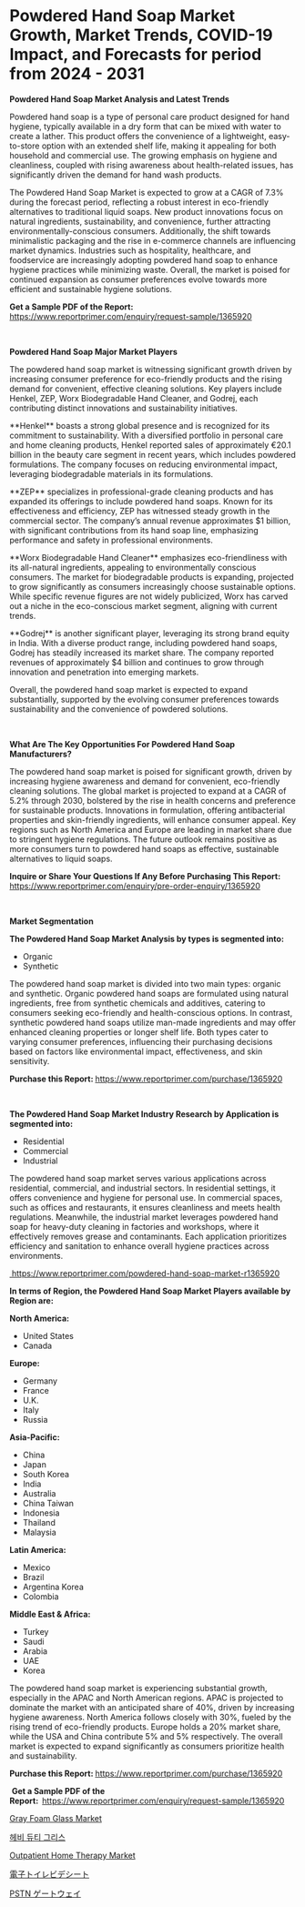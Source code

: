 <p><h1>Powdered Hand Soap Market Growth, Market Trends, COVID-19 Impact, and Forecasts for period from 2024 - 2031</h1></p><p><strong>Powdered Hand Soap Market Analysis and Latest Trends</strong></p>
<p><p>Powdered hand soap is a type of personal care product designed for hand hygiene, typically available in a dry form that can be mixed with water to create a lather. This product offers the convenience of a lightweight, easy-to-store option with an extended shelf life, making it appealing for both household and commercial use. The growing emphasis on hygiene and cleanliness, coupled with rising awareness about health-related issues, has significantly driven the demand for hand wash products.</p><p>The Powdered Hand Soap Market is expected to grow at a CAGR of 7.3% during the forecast period, reflecting a robust interest in eco-friendly alternatives to traditional liquid soaps. New product innovations focus on natural ingredients, sustainability, and convenience, further attracting environmentally-conscious consumers. Additionally, the shift towards minimalistic packaging and the rise in e-commerce channels are influencing market dynamics. Industries such as hospitality, healthcare, and foodservice are increasingly adopting powdered hand soap to enhance hygiene practices while minimizing waste. Overall, the market is poised for continued expansion as consumer preferences evolve towards more efficient and sustainable hygiene solutions.</p></p>
<p><strong>Get a Sample PDF of the Report:&nbsp;</strong> <a href="https://www.reportprimer.com/enquiry/request-sample/1365920">https://www.reportprimer.com/enquiry/request-sample/1365920</a></p>
<p>&nbsp;</p>
<p><strong>Powdered Hand Soap Major Market Players</strong></p>
<p><p>The powdered hand soap market is witnessing significant growth driven by increasing consumer preference for eco-friendly products and the rising demand for convenient, effective cleaning solutions. Key players include Henkel, ZEP, Worx Biodegradable Hand Cleaner, and Godrej, each contributing distinct innovations and sustainability initiatives.</p><p>**Henkel** boasts a strong global presence and is recognized for its commitment to sustainability. With a diversified portfolio in personal care and home cleaning products, Henkel reported sales of approximately €20.1 billion in the beauty care segment in recent years, which includes powdered formulations. The company focuses on reducing environmental impact, leveraging biodegradable materials in its formulations.</p><p>**ZEP** specializes in professional-grade cleaning products and has expanded its offerings to include powdered hand soaps. Known for its effectiveness and efficiency, ZEP has witnessed steady growth in the commercial sector. The company’s annual revenue approximates $1 billion, with significant contributions from its hand soap line, emphasizing performance and safety in professional environments.</p><p>**Worx Biodegradable Hand Cleaner** emphasizes eco-friendliness with its all-natural ingredients, appealing to environmentally conscious consumers. The market for biodegradable products is expanding, projected to grow significantly as consumers increasingly choose sustainable options. While specific revenue figures are not widely publicized, Worx has carved out a niche in the eco-conscious market segment, aligning with current trends.</p><p>**Godrej** is another significant player, leveraging its strong brand equity in India. With a diverse product range, including powdered hand soaps, Godrej has steadily increased its market share. The company reported revenues of approximately $4 billion and continues to grow through innovation and penetration into emerging markets.</p><p>Overall, the powdered hand soap market is expected to expand substantially, supported by the evolving consumer preferences towards sustainability and the convenience of powdered solutions.</p></p>
<p>&nbsp;</p>
<p><strong>What Are The Key Opportunities For Powdered Hand Soap Manufacturers?</strong></p>
<p><p>The powdered hand soap market is poised for significant growth, driven by increasing hygiene awareness and demand for convenient, eco-friendly cleaning solutions. The global market is projected to expand at a CAGR of 5.2% through 2030, bolstered by the rise in health concerns and preference for sustainable products. Innovations in formulation, offering antibacterial properties and skin-friendly ingredients, will enhance consumer appeal. Key regions such as North America and Europe are leading in market share due to stringent hygiene regulations. The future outlook remains positive as more consumers turn to powdered hand soaps as effective, sustainable alternatives to liquid soaps.</p></p>
<p><strong>Inquire or Share Your Questions If Any Before Purchasing This Report:</strong> <a href="https://www.reportprimer.com/enquiry/pre-order-enquiry/1365920">https://www.reportprimer.com/enquiry/pre-order-enquiry/1365920</a></p>
<p>&nbsp;</p>
<p><strong>Market Segmentation</strong></p>
<p><strong>The Powdered Hand Soap Market Analysis by types is segmented into:</strong></p>
<p><ul><li>Organic</li><li>Synthetic</li></ul></p>
<p><p>The powdered hand soap market is divided into two main types: organic and synthetic. Organic powdered hand soaps are formulated using natural ingredients, free from synthetic chemicals and additives, catering to consumers seeking eco-friendly and health-conscious options. In contrast, synthetic powdered hand soaps utilize man-made ingredients and may offer enhanced cleaning properties or longer shelf life. Both types cater to varying consumer preferences, influencing their purchasing decisions based on factors like environmental impact, effectiveness, and skin sensitivity.</p></p>
<p><strong>Purchase this Report:&nbsp;</strong><a href="https://www.reportprimer.com/purchase/1365920">https://www.reportprimer.com/purchase/1365920</a></p>
<p>&nbsp;</p>
<p><strong>The Powdered Hand Soap Market Industry Research by Application is segmented into:</strong></p>
<p><ul><li>Residential</li><li>Commercial</li><li>Industrial</li></ul></p>
<p><p>The powdered hand soap market serves various applications across residential, commercial, and industrial sectors. In residential settings, it offers convenience and hygiene for personal use. In commercial spaces, such as offices and restaurants, it ensures cleanliness and meets health regulations. Meanwhile, the industrial market leverages powdered hand soap for heavy-duty cleaning in factories and workshops, where it effectively removes grease and contaminants. Each application prioritizes efficiency and sanitation to enhance overall hygiene practices across environments.</p></p>
<p><a href="https://www.reportprimer.com/powdered-hand-soap-market-r1365920">&nbsp;https://www.reportprimer.com/powdered-hand-soap-market-r1365920</a></p>
<p><strong>In terms of Region, the Powdered Hand Soap Market Players available by Region are:</strong></p>
<p>
    <p> <strong> North America: </strong>
        <ul>
            <li>United States</li>
            <li>Canada</li>
        </ul>
        </p> 
    <p> <strong> Europe: </strong>
        <ul>
            <li>Germany</li>
            <li>France</li>
            <li>U.K.</li>
            <li>Italy</li>
            <li>Russia</li>
        </ul>
        </p> 
    <p> <strong> Asia-Pacific: </strong>
        <ul>
            <li>China</li>
            <li>Japan</li>
            <li>South Korea</li>
            <li>India</li>
            <li>Australia</li>
            <li>China Taiwan</li>
            <li>Indonesia</li>
            <li>Thailand</li>
            <li>Malaysia</li>
        </ul>
        </p> 
    <p> <strong> Latin America: </strong>
        <ul>
            <li>Mexico</li>
            <li>Brazil</li>
            <li>Argentina Korea</li>
            <li>Colombia</li>
        </ul>
        </p> 
    <p> <strong> Middle East & Africa: </strong>
        <ul>
            <li>Turkey</li>
            <li>Saudi</li>
            <li>Arabia</li>
            <li>UAE</li>
            <li>Korea</li>
        </ul>
    </p>
    </p>
<p><p>The powdered hand soap market is experiencing substantial growth, especially in the APAC and North American regions. APAC is projected to dominate the market with an anticipated share of 40%, driven by increasing hygiene awareness. North America follows closely with 30%, fueled by the rising trend of eco-friendly products. Europe holds a 20% market share, while the USA and China contribute 5% and 5% respectively. The overall market is expected to expand significantly as consumers prioritize health and sustainability.</p></p>
<p><strong>Purchase this Report: </strong><a href="https://www.reportprimer.com/purchase/1365920">https://www.reportprimer.com/purchase/1365920</a></p>
<p>&nbsp;<strong>Get a Sample PDF of the Report:&nbsp;&nbsp;</strong><a href="https://www.reportprimer.com/enquiry/request-sample/1365920">https://www.reportprimer.com/enquiry/request-sample/1365920</a></p>
<p><strong></strong></p>
<p><p><a href="https://issuu.com/reportprime-2/docs/gray-foam-glass-market-size-2030.pp_50b6a0b6c5fd64">Gray Foam Glass Market</a></p><p><a href="https://medium.com/@jj.bennett1994/%EA%B8%80%EB%A1%9C%EB%B2%8C-%EC%A4%91%EB%9F%89%EA%B8%89-%EA%B7%B8%EB%A6%AC%EC%8A%A4-%EC%8B%9C%EC%9E%A5-%EB%B6%84%EC%84%9D-%EC%A3%BC%EC%9A%94-%EC%8B%9C%EC%9E%A5-%EB%8F%99%ED%96%A5-%EB%B0%8F-%ED%96%A5%ED%9B%84-%EC%A0%84%EB%A7%9D-2024-2031-9408efef1b53?postPublishedType=repub">헤비 듀티 그리스</a></p><p><a href="https://medium.com/@manuelmann1976/outpatient-home-therapy-market-a-global-and-regional-analysis-focus-on-region-country-level-58b674a2eb0c">Outpatient Home Therapy Market</a></p><p><a href="https://medium.com/@caridadmajx6b/%E9%9B%BB%E5%AD%90%E3%83%88%E3%82%A4%E3%83%AC%E3%83%93%E3%83%87%E5%BA%A7%E5%B8%AD%E5%B8%82%E5%A0%B4%E4%BA%88%E6%B8%AC-2024%E5%B9%B4%E3%81%8B%E3%82%892031%E5%B9%B4%E3%81%BE%E3%81%A7%E3%81%AE%E3%82%B0%E3%83%AD%E3%83%BC%E3%83%90%E3%83%AB%E5%B8%82%E5%A0%B4%E5%8B%95%E5%90%91%E3%81%A8%E5%88%86%E6%9E%90-173%E3%83%9A%E3%83%BC%E3%82%B8%E3%81%AB%E3%82%8F%E3%81%9F%E3%81%A3%E3%81%A6%E6%8E%B2%E8%BC%89%E3%81%95%E3%82%8C%E3%81%A6%E3%81%84%E3%81%BE%E3%81%99-8603eeba9358?postPublishedType=repub">電子トイレビデシート</a></p><p><a href="https://medium.com/@caridadmajx6b/%E3%82%B0%E3%83%AD%E3%83%BC%E3%83%90%E3%83%ABpstn%E3%82%B2%E3%83%BC%E3%83%88%E3%82%A6%E3%82%A7%E3%82%A4%E7%94%A3%E6%A5%AD%E5%88%86%E6%9E%90-%E5%B8%82%E5%A0%B4%E3%82%B7%E3%82%A7%E3%82%A2-%E6%88%90%E9%95%B7-%E3%83%88%E3%83%AC%E3%83%B3%E3%83%89-%E3%81%8A%E3%82%88%E3%81%B32024%E5%B9%B4%E3%81%8B%E3%82%892031%E5%B9%B4%E3%81%BE%E3%81%A7%E3%81%AE%E4%BA%88%E6%B8%AC-a1e274392d1a?postPublishedType=repub">PSTN ゲートウェイ</a></p></p>